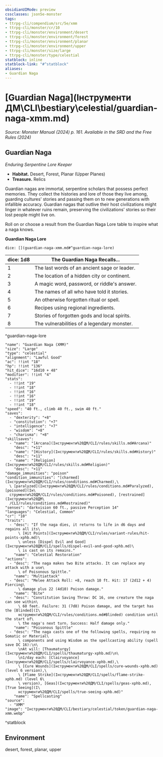 ```yaml
---
obsidianUIMode: preview
cssclasses: json5e-monster
tags:
- ttrpg-cli/compendium/src/5e/xmm
- ttrpg-cli/monster/cr/10
- ttrpg-cli/monster/environment/desert
- ttrpg-cli/monster/environment/forest
- ttrpg-cli/monster/environment/planar
- ttrpg-cli/monster/environment/upper
- ttrpg-cli/monster/size/large
- ttrpg-cli/monster/type/celestial
statblock: inline
statblock-link: "#^statblock"
aliases:
- Guardian Naga
---
```

# [Guardian Naga](Інструменти ДМ\CLI\bestiary\celestial/guardian-naga-xmm.md)
*Source: Monster Manual (2024) p. 161. Available in the <span title='Systems Reference Document (5.2)'>SRD</span> and the Free Rules (2024)*  

## Guardian Naga

*Enduring Serpentine Lore Keeper*

- **Habitat.** Desert, Forest, Planar (Upper Planes)  
- **Treasure.** Relics  

Guardian nagas are immortal, serpentine scholars that possess perfect memories. They collect the histories and lore of those they live among, guarding cultures' stories and passing them on to new generations with infallible accuracy. Guardian nagas that outlive their host civilizations might linger in whatever ruins remain, preserving the civilizations' stories so their lost people might live on.

Roll on or choose a result from the Guardian Naga Lore table to inspire what a naga knows.

**Guardian Naga Lore**

`dice: [](guardian-naga-xmm.md#^guardian-naga-lore)`

| dice: 1d8 | The Guardian Naga Recalls... |
|-----------|------------------------------|
| 1 | The last words of an ancient sage or leader. |
| 2 | The location of a hidden city or continent. |
| 3 | A magic word, password, or riddle's answer. |
| 4 | The names of all who have told it stories. |
| 5 | An otherwise forgotten ritual or spell. |
| 6 | Recipes using regional ingredients. |
| 7 | Stories of forgotten gods and local spirits. |
| 8 | The vulnerabilities of a legendary monster. |
^guardian-naga-lore

```statblock
"name": "Guardian Naga (XMM)"
"size": "Large"
"type": "celestial"
"alignment": "Lawful Good"
"ac": !!int "18"
"hp": !!int "136"
"hit_dice": "16d10 + 48"
"modifier": !!int "4"
"stats":
  - !!int "19"
  - !!int "18"
  - !!int "16"
  - !!int "16"
  - !!int "19"
  - !!int "18"
"speed": "40 ft., climb 40 ft., swim 40 ft."
"saves":
  - "dexterity": "+8"
  - "constitution": "+7"
  - "intelligence": "+7"
  - "wisdom": "+8"
  - "charisma": "+8"
"skillsaves":
  - "name": "[Arcana](Інструменти%20ДМ/CLI/rules/skills.md#Arcana)"
    "desc": "+11"
  - "name": "[History](Інструменти%20ДМ/CLI/rules/skills.md#History)"
    "desc": "+11"
  - "name": "[Religion](Інструменти%20ДМ/CLI/rules/skills.md#Religion)"
    "desc": "+11"
"damage_immunities": "poison"
"condition_immunities": "[charmed](Інструменти%20ДМ/CLI/rules/conditions.md#Charmed),\
  \ [paralyzed](Інструменти%20ДМ/CLI/rules/conditions.md#Paralyzed), [poisoned](Ін\
  струменти%20ДМ/CLI/rules/conditions.md#Poisoned), [restrained](Інструменти%20ДМ\
  /CLI/rules/conditions.md#Restrained)"
"senses": "darkvision 60 ft., passive Perception 14"
"languages": "Celestial, Common"
"cr": "10"
"traits":
  - "desc": "If the naga dies, it returns to life in d6 days and regains all its\
      \ [Hit Points](Інструменти%20ДМ/CLI/rules/variant-rules/hit-points-xphb.md)\
      \ unless [Dispel Evil and Good](Інструменти%20ДМ/CLI/spells/dispel-evil-and-good-xphb.md)\
      \ is cast on its remains."
    "name": "Celestial Restoration"
"actions":
  - "desc": "The naga makes two Bite attacks. It can replace any attack with a use\
      \ of Poisonous Spittle."
    "name": "Multiattack"
  - "desc": "Melee Attack Roll: +8, reach 10 ft. Hit: 17 (2d12 + 4) Piercing\
      \ damage plus 22 (4d10) Poison damage."
    "name": "Bite"
  - "desc": "Constitution Saving Throw: DC 16, one creature the naga can see within\
      \ 60 feet. Failure: 31 (7d8) Poison damage, and the target has the [Blinded](І\
      нструменти%20ДМ/CLI/rules/conditions.md#Blinded) condition until the start of\
      \ the naga's next turn. Success: Half damage only."
    "name": "Poisonous Spittle"
  - "desc": "The naga casts one of the following spells, requiring no Somatic or Material\
      \ components and using Wisdom as the spellcasting ability (spell save DC 16):\n\
      \nAt will: [Thaumaturgy](Інструменти%20ДМ/CLI/spells/thaumaturgy-xphb.md)\n\
      \n1/day each: [Clairvoyance](Інструменти%20ДМ/CLI/spells/clairvoyance-xphb.md),\
      \ [Cure Wounds](Інструменти%20ДМ/CLI/spells/cure-wounds-xphb.md) (level 6 version),\
      \ [Flame Strike](Інструменти%20ДМ/CLI/spells/flame-strike-xphb.md) (level 6\
      \ version), [Geas](Інструменти%20ДМ/CLI/spells/geas-xphb.md), [True Seeing](І\
      нструменти%20ДМ/CLI/spells/true-seeing-xphb.md)"
    "name": "Spellcasting"
"source":
  - "XMM"
"image": "Інструменти%20ДМ/CLI/bestiary/celestial/token/guardian-naga-xmm.webp"
```
^statblock

## Environment

desert, forest, planar, upper
